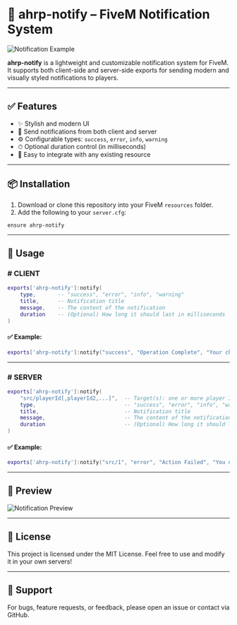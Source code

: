
# 🔔 ahrp-notify – FiveM Notification System

![Notification Example](https://milanscripts.vercel.app/notify.png?height=300&width=500)

**ahrp-notify** is a lightweight and customizable notification system for FiveM. It supports both client-side and server-side exports for sending modern and visually styled notifications to players.

---

## ✅ Features

- ✨ Stylish and modern UI
- 🎯 Send notifications from both client and server
- ⚙️ Configurable types: `success`, `error`, `info`, `warning`
- ⏱ Optional duration control (in milliseconds)
- 🧩 Easy to integrate with any existing resource

---

## 📦 Installation

1. Download or clone this repository into your FiveM `resources` folder.
2. Add the following to your `server.cfg`:

```
ensure ahrp-notify
```

---

## 🔧 Usage

### # CLIENT

```lua
exports['ahrp-notify']:notify(
    type,       -- "success", "error", "info", "warning"
    title,      -- Notification title
    message,    -- The content of the notification
    duration    -- (Optional) How long it should last in milliseconds
)
```

#### ✅ Example:

```lua
exports['ahrp-notify']:notify("success", "Operation Complete", "Your changes were saved successfully!", 5000)
```

---

### # SERVER

```lua
exports['ahrp-notify']:notify(
    "src/playerId[,playerId2,...]",  -- Target(s): one or more player IDs in the format "src/ID"
    type,                            -- "success", "error", "info", "warning"
    title,                           -- Notification title
    message,                         -- The content of the notification
    duration                         -- (Optional) How long it should last in milliseconds
)
```

#### ✅ Example:

```lua
exports['ahrp-notify']:notify("src/1", "error", "Action Failed", "You do not have permission to do that.", 4000)
```

---

## 📸 Preview

![Notification Preview](https://milanscripts.vercel.app/notify.png?height=300&width=500)

---

## 📃 License

This project is licensed under the MIT License. Feel free to use and modify it in your own servers!

---

## 💬 Support

For bugs, feature requests, or feedback, please open an issue or contact via GitHub.
